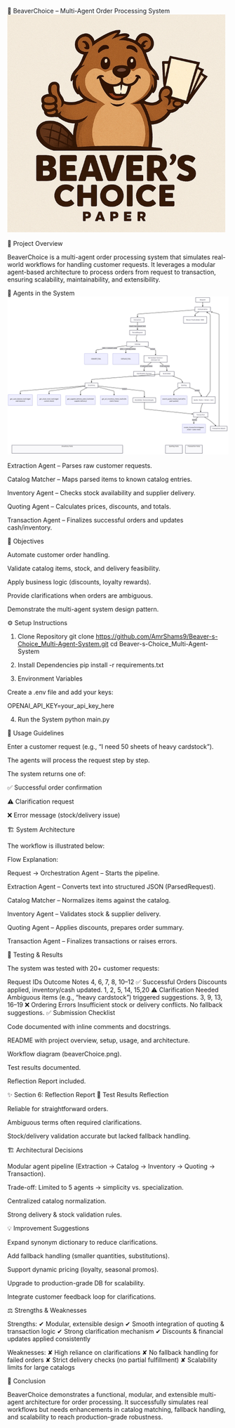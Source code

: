 🦫 BeaverChoice – Multi-Agent Order Processing System
![System Test Screenshot](Screenshot%202025-09-28%20175831.png)

📖 Project Overview

BeaverChoice is a multi-agent order processing system that simulates real-world workflows for handling customer requests. It leverages a modular agent-based architecture to process orders from request to transaction, ensuring scalability, maintainability, and extensibility.

🧩 Agents in the System
![BeaverChoice Workflow](beaverChoice.png)


Extraction Agent – Parses raw customer requests.

Catalog Matcher – Maps parsed items to known catalog entries.

Inventory Agent – Checks stock availability and supplier delivery.

Quoting Agent – Calculates prices, discounts, and totals.

Transaction Agent – Finalizes successful orders and updates cash/inventory.

🎯 Objectives

Automate customer order handling.

Validate catalog items, stock, and delivery feasibility.

Apply business logic (discounts, loyalty rewards).

Provide clarifications when orders are ambiguous.

Demonstrate the multi-agent system design pattern.

⚙️ Setup Instructions
1. Clone Repository
git clone https://github.com/AmrShams9/Beaver-s-Choice_Multi-Agent-System.git
cd Beaver-s-Choice_Multi-Agent-System

2. Install Dependencies
pip install -r requirements.txt

3. Environment Variables

Create a .env file and add your keys:

OPENAI_API_KEY=your_api_key_here

4. Run the System
python main.py

🚀 Usage Guidelines

Enter a customer request (e.g., “I need 50 sheets of heavy cardstock”).

The agents will process the request step by step.

The system returns one of:

✅ Successful order confirmation

⚠️ Clarification request

❌ Error message (stock/delivery issue)

🏗️ System Architecture

The workflow is illustrated below:

Flow Explanation:

Request → Orchestration Agent – Starts the pipeline.

Extraction Agent – Converts text into structured JSON (ParsedRequest).

Catalog Matcher – Normalizes items against the catalog.

Inventory Agent – Validates stock & supplier delivery.

Quoting Agent – Applies discounts, prepares order summary.

Transaction Agent – Finalizes transactions or raises errors.

🧪 Testing & Results

The system was tested with 20+ customer requests:

Request IDs	Outcome	Notes
4, 6, 7, 8, 10–12	✅ Successful Orders	Discounts applied, inventory/cash updated.
1, 2, 5, 14, 15,20	⚠️ Clarification Needed	Ambiguous items (e.g., “heavy cardstock”) triggered suggestions.
3, 9, 13, 16–19	❌ Ordering Errors	Insufficient stock or delivery conflicts. No fallback suggestions.
✅ Submission Checklist

 Code documented with inline comments and docstrings.

 README with project overview, setup, usage, and architecture.

 Workflow diagram (beaverChoice.png).

 Test results documented.

 Reflection Report included.

✨ Section 6: Reflection Report
🧪 Test Results Reflection

Reliable for straightforward orders.

Ambiguous terms often required clarifications.

Stock/delivery validation accurate but lacked fallback handling.

🏗️ Architectural Decisions

Modular agent pipeline (Extraction → Catalog → Inventory → Quoting → Transaction).

Trade-off: Limited to 5 agents → simplicity vs. specialization.

Centralized catalog normalization.

Strong delivery & stock validation rules.

💡 Improvement Suggestions

Expand synonym dictionary to reduce clarifications.

Add fallback handling (smaller quantities, substitutions).

Support dynamic pricing (loyalty, seasonal promos).

Upgrade to production-grade DB for scalability.

Integrate customer feedback loop for clarifications.

⚖️ Strengths & Weaknesses

Strengths:
✔ Modular, extensible design
✔ Smooth integration of quoting & transaction logic
✔ Strong clarification mechanism
✔ Discounts & financial updates applied consistently

Weaknesses:
✘ High reliance on clarifications
✘ No fallback handling for failed orders
✘ Strict delivery checks (no partial fulfillment)
✘ Scalability limits for large catalogs

📌 Conclusion

BeaverChoice demonstrates a functional, modular, and extensible multi-agent architecture for order processing. It successfully simulates real workflows but needs enhancements in catalog matching, fallback handling, and scalability to reach production-grade robustness.
